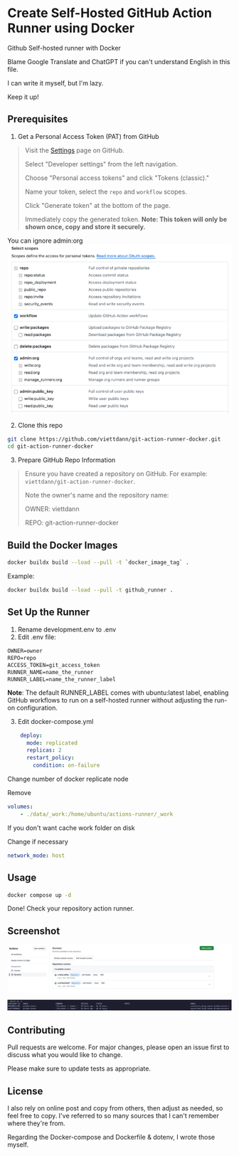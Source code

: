 # Create Self-Hosted GitHub Action Runner using Docker

Github Self-hosted runner with Docker

Blame Google Translate and ChatGPT if you can't understand English in this file.

I can write it myself, but I'm lazy.

Keep it up!

## Prerequisites

1. Get a Personal Access Token (PAT) from GitHub
> Visit the [Settings](https://github.com/settings) page on GitHub.
>
> Select "Developer settings" from the left navigation.
>
> Choose "Personal access tokens" and click "Tokens (classic)."
>
> Name your token, select the `repo` and `workflow` scopes.
>
> Click "Generate token" at the bottom of the page.
>
> Immediately copy the generated token.
**Note: This token will only be shown once, copy and store it securely.**

You can ignore admin:org
![PAT](images/repo.png)

2. Clone this repo
```bash
git clone https://github.com/viettdann/git-action-runner-docker.git
cd git-action-runner-docker
```
3. Prepare GitHub Repo Information
> Ensure you have created a repository on GitHub. For example: `viettdann/git-action-runner-docker`.
>
>Note the owner's name and the repository name:
>
>OWNER: viettdann
>
>REPO: git-action-runner-docker

## Build the Docker Images

```bash
docker buildx build --load --pull -t `docker_image_tag` .
```
Example:

```bash
docker buildx build --load --pull -t github_runner .
```

## Set Up the Runner

1. Rename development.env to .env
2. Edit .env file:
```dotenv
OWNER=owner
REPO=repo
ACCESS_TOKEN=git_access_token
RUNNER_NAME=name_the_runner
RUNNER_LABEL=name_the_runner_label
```
**Note**: The default RUNNER_LABEL comes with ubuntu:latest label, enabling GitHub workflows to run on a self-hosted runner without adjusting the run-on configuration.

3. Edit docker-compose.yml
```yaml
    deploy:
      mode: replicated
      replicas: 2
      restart_policy:
        condition: on-failure
```
Change number of docker replicate node

Remove
```yaml
volumes:
    - ./data/_work:/home/ubuntu/actions-runner/_work
```
If you don't want cache work folder on disk

Change if necessary
```yaml
network_mode: host
```

## Usage
```bash
docker compose up -d
```
Done!
Check your repository action runner.

## Screenshot

![PAT](images/runner.png)

![PAT](images/runner2.png)

## Contributing

Pull requests are welcome. For major changes, please open an issue first
to discuss what you would like to change.

Please make sure to update tests as appropriate.

## License

I also rely on online post and copy from others, then adjust as needed, so feel free to copy.
I've referred to so many sources that I can't remember where they're from.

Regarding the Docker-compose and Dockerfile & dotenv, I wrote those myself.
